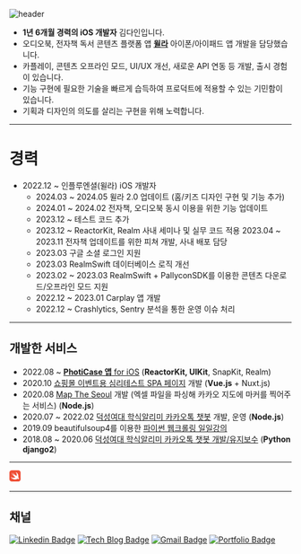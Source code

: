 ![header](https://capsule-render.vercel.app/api?type=waving&color=2D9CDB&height=200&section=header&text=iOS%20개발자&fontColor=ffffff&fontSize=60)  
- **1년 6개월 경력의 iOS 개발자** 김다인입니다.
- 오디오북, 전자책 독서 콘텐츠 플랫폼 앱 **[윌라](https://apps.apple.com/kr/app/%EC%9C%8C%EB%9D%BC/id1250319483)** 아이폰/아이패드 앱 개발을 담당했습니다.
- 카플레이, 콘텐츠 오프라인 모드, UI/UX 개선, 새로운 API 연동 등 개발, 출시 경험이 있습니다.
- 기능 구현에 필요한 기술을 빠르게 습득하여 프로덕트에 적용할 수 있는 기민함이 있습니다.
- 기획과 디자인의 의도를 살리는 구현을 위해 노력합니다.
  
---
# 경력
- 2022.12 ~ 인플루엔셜(윌라) iOS 개발자
  - 2024.03 ~ 2024.05 윌라 2.0 업데이트 (홈/키즈 디자인 구현 및 기능 추가)
  - 2024.01 ~ 2024.02 전자책, 오디오북 동시 이용을 위한 기능 업데이트
  - 2023.12 ~ 테스트 코드 추가
  - 2023.12 ~ ReactorKit, Realm 사내 세미나 및 실무 코드 적용
    2023.04 ~ 2023.11 전자책 업데이트를 위한 피쳐 개발, 사내 배포 담당
  - 2023.03 구글 소셜 로그인 지원
  - 2023.03 RealmSwift 데이터베이스 로직 개선
  - 2023.02 ~ 2023.03 RealmSwift + PallyconSDK를 이용한 콘텐츠 다운로드/오프라인 모드 지원
  - 2022.12 ~ 2023.01 Carplay 앱 개발
  - 2022.12 ~ Crashlytics, Sentry 분석을 통한 운영 이슈 처리
---
## 개발한 서비스
- 2022.08 ~ [**PhotiCase 앱** for iOS](https://apps.apple.com/kr/app/%ED%8F%AC%ED%8B%B0%EC%BC%80%EC%9D%B4%EC%8A%A4/id6443459422) (**ReactorKit, UIKit**, SnapKit, Realm)
- 2020.10 [쇼핑몰 이벤트용 심리테스트 SPA 페이지](https://coffee-mindtest.github.io/build-the-test/) 개발 (**Vue.js** + Nuxt.js)
- 2020.08 [Map The Seoul](https://github.com/dev-dain/Map-The-Seoul) 개발 (엑셀 파일을 파싱해 카카오 지도에 마커를 찍어주는 서비스) (**Node.js**)
- 2020.07 ~ 2022.02 [덕성여대 학식알리미 카카오톡 챗봇](https://github.com/dev-dain/Duksung-meal-js) 개발, 운영 (**Node.js**)
- 2019.09 beautifulsoup4를 이용한 [파이썬 웹크롤링 일일강의](https://github.com/dev-dain/python-crawling-example)
- 2018.08 ~ 2020.06 [덕성여대 학식알리미 카카오톡 챗봇 개발/유지보수](https://github.com/dev-dain/Duksung-meal-for-kakao) (**Python django2**)

---
<code><img height="20" src="https://raw.githubusercontent.com/github/explore/80688e429a7d4ef2fca1e82350fe8e3517d3494d/topics/swift/swift.png"></code>

---
## 채널  
[![Linkedin Badge](https://img.shields.io/badge/-LinkedIn-blue?style=flat-square&logo=Linkedin&logoColor=white&link=https://www.linkedin.com/in/dev-dain/)](https://www.linkedin.com/in/dev-dain/)
[![Tech Blog Badge](http://img.shields.io/badge/-Tech%20blog-black?style=flat-square&logo=github&link=https://dev-dain.tistory.com/)](https://dev-dain.tistory.com/)
[![Gmail Badge](https://img.shields.io/badge/-Gmail-d14836?style=flat-square&logo=Gmail&logoColor=white&link=mailto:dev.dain.k@gmail.com)](mailto:dev.dain.k@gmail.com)
[![Portfolio Badge](https://img.shields.io/badge/Portfolio-ffffff?style=flat-square&logo=Notion&logoColor=black&link=https://www.notion.so/af94dc3f80c54bf18983870eaee6ab96)](https://www.notion.so/af94dc3f80c54bf18983870eaee6ab96)


